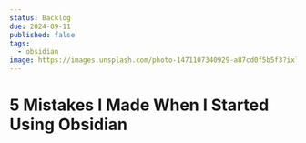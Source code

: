 ```yaml
---
status: Backlog
due: 2024-09-11
published: false
tags:
  - obsidian
image: https://images.unsplash.com/photo-1471107340929-a87cd0f5b5f3?ixlib=rb-4.0.3&ixid=MnwxMjA3fDB8MHxwaG90by1wYWdlfHx8fGVufDB8fHx8&auto=format&fit=crop&w=300&q=80
---
```


# 5 Mistakes I Made When I Started Using Obsidian